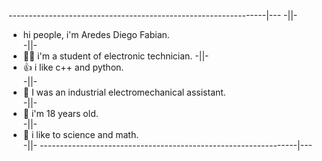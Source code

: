 ----------------------------------------------------------------|---
                                                                -||-
+ hi people, i'm Aredes Diego Fabian.      
                                                                -||-
+ 🧑‍💻 i'm a student of electronic technician. 
                                                                -||-
+ 👍 i like c++ and python.                 
                                                                -||-                                                     
+ 🦾 I was an industrial electromechanical assistant.   
                                                                -||-
+ 🤵 i'm 18 years old.                                            
                                                                -||-
+ 🧠 i like to science and math.                                  
                                                                -||-
----------------------------------------------------------------|---

